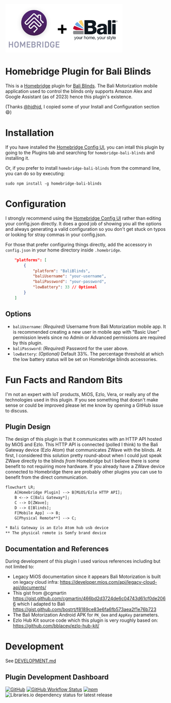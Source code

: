 
<img src="./homebridge-bali-blinds.png" height="150">

# Homebridge Plugin for Bali Blinds 

This is a [Homebridge](https://homebridge.io/) plugin for [Bali Blinds](https://www.baliblinds.com/motorization/). The Bali Motorization mobile application used to control the blinds only supports Amazon Alex and Google Assistant (as of 2023) hence this plugin's existence.

(Thanks [@hjdhjd](https://github.com/hjdhjd/homebridge-blinds-cmd), I copied some of your Install and Configuration section :smile:)

# Installation

If you have installed the [Homebridge Config UI](https://github.com/oznu/homebridge-config-ui-x), you can intall this plugin by going to the Plugins tab and searching for `homebridge-bali-blinds` and installing it.

Or, if you prefer to install `homebridge-bali-blinds` from the command line, you can do so by executing:

```
sudo npm install -g homebridge-bali-blinds
```

# Configuration

I strongly recommend using the [Homebridge Config UI](https://github.com/oznu/homebridge-config-ui-x) rather than editing your config.json directly. It does a good job of showing you all the options and always generating a valid configuration so you don't get stuck on typos or looking for stray commas in your config.json.

For those that prefer configuring things directly, add the accessory in `config.json` in your home directory inside `.homebridge`.

```json
    "platforms": [
        {
            "platform": "BaliBlinds",
            "baliUsername": "your-username",
            "baliPassword": "your-password",
            "lowBattery": 33 // Optional
        }
    ]
```

## Options

- `baliUsername`: *(Required)* Username from Bali Motorization mobile app.  It is recommended creating a new user in mobile app with "Basic User" permission levels since no Admin or Advanced permissions are required by this plugin.
- `baliPassword`: *(Required)* Password for the user above.
- `lowBattery`: *(Optional)* Default 33%. The percentage threshold at which the low battery status will be set on Homebridge blinds accessories.


# Fun Facts and Random Bits
I'm not an expert with IoT products, MiOS, Ezlo, Vera, or really any of the technologies used in this plugin. If you see something that doesn't make sense or could be improved please let me know by opening a GitHub issue to discuss. 

## Plugin Design

The design of this plugin is that it communicates with an HTTP API hosted by MiOS and Ezlo. This HTTP API is connected (polled I think) to the Bali Gateway device (Ezlo Atom) that communicates ZWave with the blinds. At first, I considered this solution pretty round-about when I could just speak ZWave directly to the blinds *from* Homebridge but I believe there is some benefit to not requiring more hardware. If you already have a ZWave device connected to Homebridge there are probably other plugins you can use to benefit from the direct communication. 

```mermaid
flowchart LR;
	A[Homebridge Plugin] --> B[MiOS/Ezlo HTTP API];
	B <--> C[Bali Gateway*];
	C --> D[ZWave];
	D --> E[Blinds];
	F[Mobile App] --> B;
	G[Physical Remote**] --> C;
```

```
* Bali Gateway is an Ezlo Atom hub usb device
** The physical remote is Somfy brand device
```

## Documentation and References

During development of this plugin I used various references including but not limited to:

- Legacy MiOS documentation since it appears Bali Motorization is built on legacy cloud infra: https://developer.mios.com/api/legacy-cloud-api/documents/
- This gist from @cgmartin https://gist.github.com/cgmartin/466bd2d3724de6c04743d61cf0de2066 which I adapted to Bali https://gist.github.com/bostrt/f8189ce83e6fa6fb573aea2f1e76b723
- The Bali Motorization Android APK for `PK_Oem` and `AppKey` parameters.
- Ezlo Hub Kit source code which this plugin is very roughly based on: https://github.com/bblacey/ezlo-hub-kit/

# Development

See [DEVELOPMENT.md](DEVELOPMENT.md)

## Plugin Development Dashboard

[![GitHub](https://img.shields.io/github/license/bostrt/homebridge-bali-blinds?style=for-the-badge)](https://github.com/bostrt/homebridge-bali-blinds/blob/main/LICENSE)
[![GitHub Workflow Status](https://img.shields.io/github/actions/workflow/status/bostrt/homebridge-bali-blinds/build.yml?style=for-the-badge)](https://github.com/bostrt/homebridge-bali-blinds/actions)
[![npm](https://img.shields.io/npm/v/homebridge-bali-blinds?style=for-the-badge)](https://www.npmjs.com/package/homebridge-bali-blinds)
![Libraries.io dependency status for latest release](https://img.shields.io/librariesio/release/npm/homebridge-bali-blinds?style=for-the-badge)

